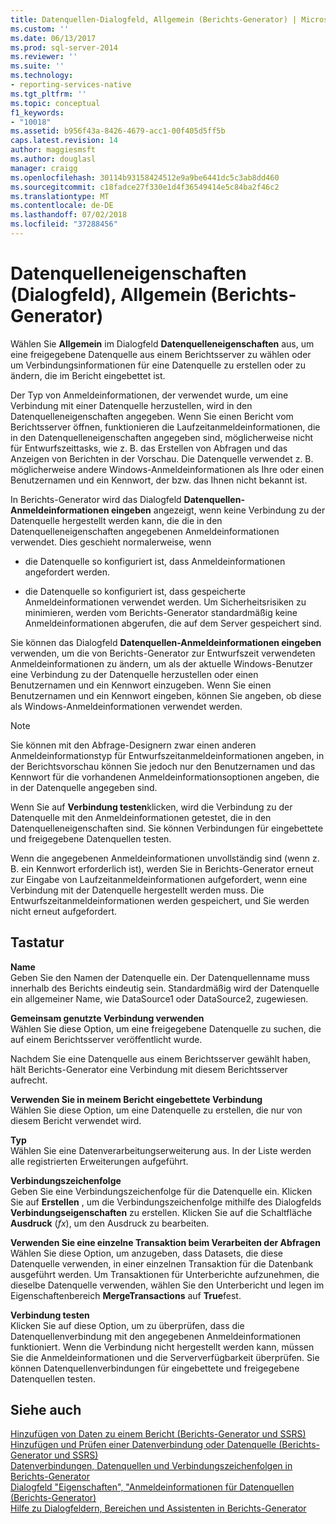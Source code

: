 ```yaml
---
title: Datenquellen-Dialogfeld, Allgemein (Berichts-Generator) | Microsoft-Dokumentation
ms.custom: ''
ms.date: 06/13/2017
ms.prod: sql-server-2014
ms.reviewer: ''
ms.suite: ''
ms.technology:
- reporting-services-native
ms.tgt_pltfrm: ''
ms.topic: conceptual
f1_keywords:
- "10018"
ms.assetid: b956f43a-8426-4679-acc1-00f405d5ff5b
caps.latest.revision: 14
author: maggiesmsft
ms.author: douglasl
manager: craigg
ms.openlocfilehash: 30114b93158424512e9a9be6441dc5c3ab8dd460
ms.sourcegitcommit: c18fadce27f330e1d4f36549414e5c84ba2f46c2
ms.translationtype: MT
ms.contentlocale: de-DE
ms.lasthandoff: 07/02/2018
ms.locfileid: "37288456"
---
```

# <a name="data-source-properties-dialog-box-general-report-builder"></a>Datenquelleneigenschaften (Dialogfeld), Allgemein (Berichts-Generator)
  Wählen Sie **Allgemein** im Dialogfeld **Datenquelleneigenschaften** aus, um eine freigegebene Datenquelle aus einem Berichtsserver zu wählen oder um Verbindungsinformationen für eine Datenquelle zu erstellen oder zu ändern, die im Bericht eingebettet ist.  
  
 Der Typ von Anmeldeinformationen, der verwendet wurde, um eine Verbindung mit einer Datenquelle herzustellen, wird in den Datenquelleneigenschaften angegeben. Wenn Sie einen Bericht vom Berichtsserver öffnen, funktionieren die Laufzeitanmeldeinformationen, die in den Datenquelleneigenschaften angegeben sind, möglicherweise nicht für Entwurfszeittasks, wie z. B. das Erstellen von Abfragen und das Anzeigen von Berichten in der Vorschau. Die Datenquelle verwendet z. B. möglicherweise andere Windows-Anmeldeinformationen als Ihre oder einen Benutzernamen und ein Kennwort, der bzw. das Ihnen nicht bekannt ist.  
  
 In Berichts-Generator wird das Dialogfeld **Datenquellen-Anmeldeinformationen eingeben** angezeigt, wenn keine Verbindung zu der Datenquelle hergestellt werden kann, die die in den Datenquelleneigenschaften angegebenen Anmeldeinformationen verwendet. Dies geschieht normalerweise, wenn  
  
-   die Datenquelle so konfiguriert ist, dass Anmeldeinformationen angefordert werden.  
  
-   die Datenquelle so konfiguriert ist, dass gespeicherte Anmeldeinformationen verwendet werden.  Um Sicherheitsrisiken zu minimieren, werden vom Berichts-Generator standardmäßig keine Anmeldeinformationen abgerufen, die auf dem Server gespeichert sind.  
  
 Sie können das Dialogfeld **Datenquellen-Anmeldeinformationen eingeben** verwenden, um die von Berichts-Generator zur Entwurfszeit verwendeten Anmeldeinformationen zu ändern, um als der aktuelle Windows-Benutzer eine Verbindung zu der Datenquelle herzustellen oder einen Benutzernamen und ein Kennwort einzugeben. Wenn Sie einen Benutzernamen und ein Kennwort eingeben, können Sie angeben, ob diese als Windows-Anmeldeinformationen verwendet werden.  
  
> [!NOTE]  
>  Sie können mit den Abfrage-Designern zwar einen anderen Anmeldeinformationstyp für Entwurfszeitanmeldeinformationen angeben, in der Berichtsvorschau können Sie jedoch nur den Benutzernamen und das Kennwort für die vorhandenen Anmeldeinformationsoptionen angeben, die in der Datenquelle angegeben sind.  
  
 Wenn Sie auf **Verbindung testen**klicken, wird die Verbindung zu der Datenquelle mit den Anmeldeinformationen getestet, die in den Datenquelleneigenschaften sind. Sie können Verbindungen für eingebettete und freigegebene Datenquellen testen.  
  
 Wenn die angegebenen Anmeldeinformationen unvollständig sind (wenn z. B. ein Kennwort erforderlich ist), werden Sie in Berichts-Generator erneut zur Eingabe von Laufzeitanmeldeinformationen aufgefordert, wenn eine Verbindung mit der Datenquelle hergestellt werden muss. Die Entwurfszeitanmeldeinformationen werden gespeichert, und Sie werden nicht erneut aufgefordert.  
  
## <a name="options"></a>Tastatur  
 **Name**  
 Geben Sie den Namen der Datenquelle ein. Der Datenquellenname muss innerhalb des Berichts eindeutig sein. Standardmäßig wird der Datenquelle ein allgemeiner Name, wie DataSource1 oder DataSource2, zugewiesen.  
  
 **Gemeinsam genutzte Verbindung verwenden**  
 Wählen Sie diese Option, um eine freigegebene Datenquelle zu suchen, die auf einem Berichtsserver veröffentlicht wurde.  
  
 Nachdem Sie eine Datenquelle aus einem Berichtsserver gewählt haben, hält Berichts-Generator eine Verbindung mit diesem Berichtsserver aufrecht.  
  
 **Verwenden Sie in meinem Bericht eingebettete Verbindung**  
 Wählen Sie diese Option, um eine Datenquelle zu erstellen, die nur von diesem Bericht verwendet wird.  
  
 **Typ**  
 Wählen Sie eine Datenverarbeitungserweiterung aus. In der Liste werden alle registrierten Erweiterungen aufgeführt.  
  
 **Verbindungszeichenfolge**  
 Geben Sie eine Verbindungszeichenfolge für die Datenquelle ein. Klicken Sie auf **Erstellen** , um die Verbindungszeichenfolge mithilfe des Dialogfelds **Verbindungseigenschaften** zu erstellen. Klicken Sie auf die Schaltfläche **Ausdruck** (*fx*), um den Ausdruck zu bearbeiten.  
  
 **Verwenden Sie eine einzelne Transaktion beim Verarbeiten der Abfragen**  
 Wählen Sie diese Option, um anzugeben, dass Datasets, die diese Datenquelle verwenden, in einer einzelnen Transaktion für die Datenbank ausgeführt werden. Um Transaktionen für Unterberichte aufzunehmen, die dieselbe Datenquelle verwenden, wählen Sie den Unterbericht und legen im Eigenschaftenbereich **MergeTransactions** auf **True**fest.  
  
 **Verbindung testen**  
 Klicken Sie auf diese Option, um zu überprüfen, dass die Datenquellenverbindung mit den angegebenen Anmeldeinformationen funktioniert. Wenn die Verbindung nicht hergestellt werden kann, müssen Sie die Anmeldeinformationen und die Serververfügbarkeit überprüfen. Sie können Datenquellenverbindungen für eingebettete und freigegebene Datenquellen testen.  
  
## <a name="see-also"></a>Siehe auch  
 [Hinzufügen von Daten zu einem Bericht &#40;Berichts-Generator und SSRS&#41;](report-data/report-datasets-ssrs.md)   
 [Hinzufügen und Prüfen einer Datenverbindung oder Datenquelle &#40;Berichts-Generator und SSRS&#41;](report-data/add-and-verify-a-data-connection-report-builder-and-ssrs.md)   
 [Datenverbindungen, Datenquellen und Verbindungszeichenfolgen in Berichts-Generator](../../2014/reporting-services/data-connections-data-sources-and-connection-strings-in-report-builder.md)   
 [Dialogfeld "Eigenschaften", "Anmeldeinformationen für Datenquellen &#40;Berichts-Generator&#41;](../../2014/reporting-services/data-source-properties-dialog-box-credentials-report-builder.md)   
 [Hilfe zu Dialogfeldern, Bereichen und Assistenten in Berichts-Generator](../../2014/reporting-services/report-builder-help-for-dialog-boxes-panes-and-wizards.md)  
  
  
